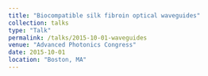 ```yaml
---
title: "Biocompatible silk fibroin optical waveguides"
collection: talks
type: "Talk"
permalink: /talks/2015-10-01-waveguides
venue: "Advanced Photonics Congress"
date: 2015-10-01
location: "Boston, MA"
---
```

